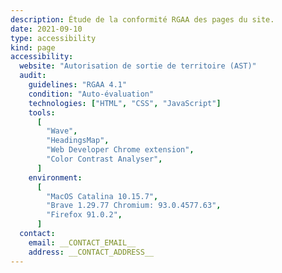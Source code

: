 ```yaml
---
description: Étude de la conformité RGAA des pages du site.
date: 2021-09-10
type: accessibility
kind: page
accessibility:
  website: "Autorisation de sortie de territoire (AST)"
  audit:
    guidelines: "RGAA 4.1"
    condition: "Auto-évaluation"
    technologies: ["HTML", "CSS", "JavaScript"]
    tools:
      [
        "Wave",
        "HeadingsMap",
        "Web Developer Chrome extension",
        "Color Contrast Analyser",
      ]
    environment:
      [
        "MacOS Catalina 10.15.7",
        "Brave 1.29.77 Chromium: 93.0.4577.63",
        "Firefox 91.0.2",
      ]
  contact:
    email: __CONTACT_EMAIL__
    address: __CONTACT_ADDRESS__
---
```

